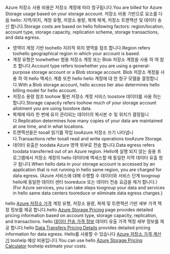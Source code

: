 <span data-ttu-id="75780-101">Azure 저장소 사용 비용은 저장소 계정에 따라 청구됩니다.</span><span class="sxs-lookup"><span data-stu-id="75780-101">You are billed for Azure Storage usage based on your storage account.</span></span> <span data-ttu-id="75780-102">저장소 비용 기반으로 요소를 다음 hello: 지역/위치, 계정 유형, 저장소 용량, 복제 체계, 저장소 트랜잭션 및 데이터 송신 합니다.</span><span class="sxs-lookup"><span data-stu-id="75780-102">Storage costs are based on hello following factors: region/location, account type, storage capacity, replication scheme, storage transactions, and data egress.</span></span>

* <span data-ttu-id="75780-103">영역이 계정 기반 toohello 지리적 위치 영역을 참조 합니다.</span><span class="sxs-lookup"><span data-stu-id="75780-103">Region refers toohello geographical region in which your account is based.</span></span>
* <span data-ttu-id="75780-104">계정 유형은 toowhether 범용 저장소 계정 또는 Blob 저장소 계정을 사용 하 여 참조 합니다.</span><span class="sxs-lookup"><span data-stu-id="75780-104">Account type refers toowhether you are using a general-purpose storage account or a Blob storage account.</span></span> <span data-ttu-id="75780-105">Blob 저장소 계정을 사용 하 여 hello 액세스 계층 또한 hello hello 계정에 대 한 청구 모델을 결정합니다.</span><span class="sxs-lookup"><span data-stu-id="75780-105">With a Blob storage account, hello access tier also determines hello billing model for hello account.</span></span>
* <span data-ttu-id="75780-106">저장소 용량 참조 toohow 훨씬 저장소 계정 서비스 toostore 데이터를 사용 하는 합니다.</span><span class="sxs-lookup"><span data-stu-id="75780-106">Storage capacity refers toohow much of your storage account allotment you are using toostore data.</span></span>
* <span data-ttu-id="75780-107">복제에 따라 한 번에 유지 관리되는 데이터의 복사본 수 및 위치가 결정됩니다.</span><span class="sxs-lookup"><span data-stu-id="75780-107">Replication determines how many copies of your data are maintained at one time, and in what locations.</span></span>
* <span data-ttu-id="75780-108">트랜잭션을은 tooall 읽기를 작업 tooAzure 저장소 쓰기 나타냅니다.</span><span class="sxs-lookup"><span data-stu-id="75780-108">Transactions refer tooall read and write operations tooAzure Storage.</span></span>
* <span data-ttu-id="75780-109">데이터 유출은 toodata Azure 영역 외부로 전송 합니다.</span><span class="sxs-lookup"><span data-stu-id="75780-109">Data egress refers toodata transferred out of an Azure region.</span></span> <span data-ttu-id="75780-110">Hello에 실행 되지 않는 응용 프로그램에서 저장소 계정의 hello 데이터에 액세스할 때 동일한 지역 데이터 유출 청구 됩니다.</span><span class="sxs-lookup"><span data-stu-id="75780-110">When hello data in your storage account is accessed by an application that is not running in hello same region, you are charged for data egress.</span></span> <span data-ttu-id="75780-111">(Azure 서비스에 대해 수행할 수 데이터와 서비스 단계 toogroup hello에 동일한 데이터 센터 tooreduce 또는 데이터 전송 요금을 제거 합니다.)</span><span class="sxs-lookup"><span data-stu-id="75780-111">(For Azure services, you can take steps toogroup your data and services in hello same data centers tooreduce or eliminate data egress charges.)</span></span>

<span data-ttu-id="75780-112">hello [Azure 저장소 가격](https://azure.microsoft.com/pricing/details/storage/) 계정 유형, 저장소 용량, 복제 및 트랜잭션 기반 세부 가격 책정 정보를 제공 합니다.</span><span class="sxs-lookup"><span data-stu-id="75780-112">hello [Azure Storage Pricing](https://azure.microsoft.com/pricing/details/storage/) page provides detailed pricing information based on account type, storage capacity, replication, and transactions.</span></span> <span data-ttu-id="75780-113">hello [데이터 전송 가격 정보](https://azure.microsoft.com/pricing/details/data-transfers/) 데이터 유출 가격 책정 세부 정보를 제공 합니다.</span><span class="sxs-lookup"><span data-stu-id="75780-113">hello [Data Transfers Pricing Details](https://azure.microsoft.com/pricing/details/data-transfers/) provides detailed pricing information for data egress.</span></span> <span data-ttu-id="75780-114">Hello를 사용할 수 있습니다 [Azure 저장소 가격 계산기](https://azure.microsoft.com/pricing/calculator/?scenario=data-management) toohelp 예상 비용입니다.</span><span class="sxs-lookup"><span data-stu-id="75780-114">You can use hello [Azure Storage Pricing Calculator](https://azure.microsoft.com/pricing/calculator/?scenario=data-management) toohelp estimate your costs.</span></span>

